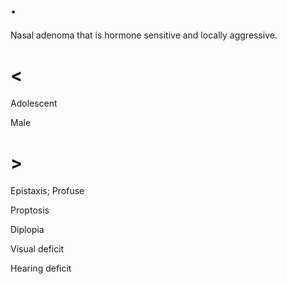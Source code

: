 # .

Nasal adenoma that is hormone sensitive and locally aggressive.

# <

Adolescent

Male

# >

Epistaxis; Profuse

Proptosis

Diplopia

Visual deficit

Hearing deficit
